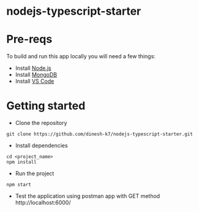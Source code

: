 # nodejs-typescript-starter

# Pre-reqs
To build and run this app locally you will need a few things:
- Install [Node.js](https://nodejs.org/en/)
- Install [MongoDB](https://docs.mongodb.com/manual/installation/)
- Install [VS Code](https://code.visualstudio.com/)

# Getting started
- Clone the repository
```
git clone https://github.com/dinesh-k7/nodejs-typescript-starter.git
```
- Install dependencies
```
cd <project_name>
npm install
```
- Run the project
```
npm start
```

- Test the application using postman app with GET method
http://localhost:6000/
